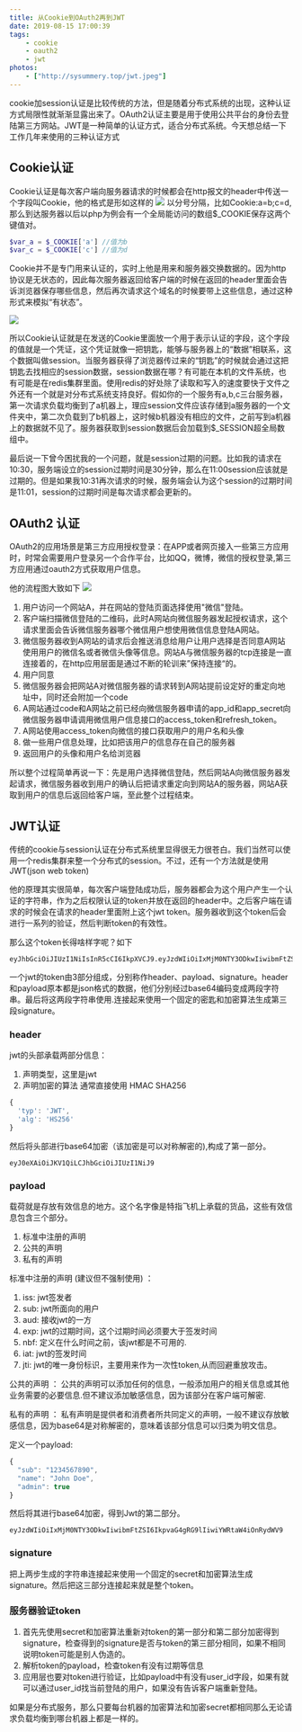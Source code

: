 ```yaml
---
title: 从Cookie到OAuth2再到JWT
date: 2019-08-15 17:00:39
tags:
    - cookie
    - oauth2
    - jwt
photos:
    - ["http://sysummery.top/jwt.jpeg"]
---
```

cookie加session认证是比较传统的方法，但是随着分布式系统的出现，这种认证方式局限性就渐渐显露出来了。OAuth2认证主要是用于使用公共平台的身份去登陆第三方网站。JWT是一种简单的认证方式，适合分布式系统。今天想总结一下工作几年来使用的三种认证方式
<!--more-->
## Cookie认证
Cookie认证是每次客户端向服务器请求的时候都会在http报文的header中传送一个字段叫Cookie，他的格式是形如这样的
![](http://sysummery.top/cookie.jpg)
以分号分隔，比如Cookie:a=b;c=d, 那么到达服务器以后以php为例会有一个全局能访问的数组$\_COOKIE保存这两个键值对。
```php
$var_a = $_COOKIE['a'] //值为b
$var_c = $_COOKIE['c'] //值为d 
```

Cookie并不是专门用来认证的，实时上他是用来和服务器交换数据的。因为http协议是无状态的，因此每次服务器返回给客户端的时候在返回的header里面会告诉浏览器保存哪些信息，然后再次请求这个域名的时候要带上这些信息，通过这种形式来模拟“有状态”。

![](http://sysummery.top/setcookie.jpg)

所以Cookie认证就是在发送的Cookie里面放一个用于表示认证的字段，这个字段的值就是一个凭证，这个凭证就像一把钥匙，能够与服务器上的“数据”相联系，这个数据叫做session。当服务器获得了浏览器传过来的“钥匙”的时候就会通过这把钥匙去找相应的session数据，session数据在哪？有可能在本机的文件系统，也有可能是在redis集群里面。使用redis的好处除了读取和写入的速度要快于文件之外还有一个就是对分布式系统支持良好。假如你的一个服务有a,b,c三台服务器，第一次请求负载均衡到了a机器上，理应session文件应该存储到a服务器的一个文件夹中，第二次负载到了b机器上，这时候b机器没有相应的文件，之前写到a机器上的数据就不见了。服务器获取到session数据后会加载到$\_SESSION超全局数组中。

最后说一下曾今困扰我的一个问题，就是session过期的问题。比如我的请求在10:30，服务端设立的session过期时间是30分钟，那么在11:00session应该就是过期的。但是如果我10:31再次请求的时候，服务端会认为这个session的过期时间是11:01，session的过期时间是每次请求都会更新的。

## OAuth2 认证
OAuth2的应用场景是第三方应用授权登录：在APP或者网页接入一些第三方应用时，时常会需要用户登录另一个合作平台，比如QQ，微博，微信的授权登录,第三方应用通过oauth2方式获取用户信息。

他的流程图大致如下
![](http://sysummery.top/oauth2.png)

1. 用户访问一个网站A，并在网站的登陆页面选择使用"微信"登陆。
2. 客户端扫描微信登陆的二维码，此时A网站向微信服务器发起授权请求，这个请求里面会告诉微信服务器哪个微信用户想使用微信信息登陆A网站。
3. 微信服务器收到A网站的请求后会推送消息给用户让用户选择是否同意A网站使用用户的微信名或者微信头像等信息。网站A与微信服务器的tcp连接是一直连接着的，在http应用层面是通过不断的轮训来”保持连接“的。
4. 用户同意
5. 微信服务器会把网站A对微信服务器的请求转到A网站提前设定好的重定向地址中，同时还会附加一个code
6. A网站通过code和A网站之前已经向微信服务器申请的app_id和app_secret向微信服务器申请调用微信用户信息接口的access_token和refresh_token。
7. A网站使用access_token向微信的接口获取用户的用户名和头像
8. 做一些用户信息处理，比如把该用户的信息存在自己的服务器
9. 返回用户的头像和用户名给浏览器

所以整个过程简单再说一下：先是用户选择微信登陆，然后网站A向微信服务器发起请求，微信服务器收到用户的确认后把请求重定向到网站A的服务器，网站A获取到用户的信息后返回给客户端，至此整个过程结束。

## JWT认证
传统的cookie与session认证在分布式系统里显得很无力很苍白。我们当然可以使用一个redis集群来整一个分布式的session。不过，还有一个方法就是使用JWT(json web token)

他的原理其实很简单，每次客户端登陆成功后，服务器都会为这个用户产生一个认证的字符串，作为之后权限认证的token并放在返回的header中。之后客户端在请求的时候会在请求的header里面附上这个jwt token。服务器收到这个token后会进行一系列的验证，然后判断token的有效性。

那么这个token长得啥样字呢？如下
```
eyJhbGciOiJIUzI1NiIsInR5cCI6IkpXVCJ9.eyJzdWIiOiIxMjM0NTY3ODkwIiwibmFtZSI6IkpvaG4gRG9lIiwiYWRtaW4iOnRydWV9.TJVA95OrM7E2cBab30RMHrHDcEfxjoYZgeFONFh7HgQ
```

一个jwt的token由3部分组成，分别称作header、payload、signature。header和payload原本都是json格式的数据，他们分别经过base64编码变成两段字符串。最后将这两段字符串使用\.连接起来使用一个固定的密匙和加密算法生成第三段signature。

### header
jwt的头部承载两部分信息：

1. 声明类型，这里是jwt
2. 声明加密的算法 通常直接使用 HMAC SHA256

```js
{
  'typ': 'JWT',
  'alg': 'HS256'
}
```
然后将头部进行base64加密（该加密是可以对称解密的),构成了第一部分。
```
eyJ0eXAiOiJKV1QiLCJhbGciOiJIUzI1NiJ9
```

### payload
载荷就是存放有效信息的地方。这个名字像是特指飞机上承载的货品，这些有效信息包含三个部分。

1. 标准中注册的声明
2. 公共的声明
3. 私有的声明

标准中注册的声明 (建议但不强制使用) ：

1. iss: jwt签发者
2. sub: jwt所面向的用户
3. aud: 接收jwt的一方
4. exp: jwt的过期时间，这个过期时间必须要大于签发时间
5. nbf: 定义在什么时间之前，该jwt都是不可用的.
6. iat: jwt的签发时间
7. jti: jwt的唯一身份标识，主要用来作为一次性token,从而回避重放攻击。

公共的声明 ：
公共的声明可以添加任何的信息，一般添加用户的相关信息或其他业务需要的必要信息.但不建议添加敏感信息，因为该部分在客户端可解密.

私有的声明 ：
私有声明是提供者和消费者所共同定义的声明，一般不建议存放敏感信息，因为base64是对称解密的，意味着该部分信息可以归类为明文信息。

定义一个payload:
```js
{
  "sub": "1234567890",
  "name": "John Doe",
  "admin": true
}
```
然后将其进行base64加密，得到Jwt的第二部分。
```
eyJzdWIiOiIxMjM0NTY3ODkwIiwibmFtZSI6IkpvaG4gRG9lIiwiYWRtaW4iOnRydWV9
```
### signature
把上两步生成的字符串连接起来使用一个固定的secret和加密算法生成signature。然后把这三部分连接起来就是整个token。

### 服务器验证token

1. 首先先使用secret和加密算法重新对token的第一部分和第二部分加密得到signature，检查得到的signature是否与token的第三部分相同，如果不相同说明token可能是别人伪造的。
2. 解析token的payload，检查token有没有过期等信息
3. 应用层也要对token进行验证，比如payload中有没有user_id字段，如果有就可以通过user_id找当前登陆的用户，如果没有告诉客户端重新登陆。

如果是分布式服务，那么只要每台机器的加密算法和加密secret都相同那么无论请求负载均衡到哪台机器上都是一样的。


